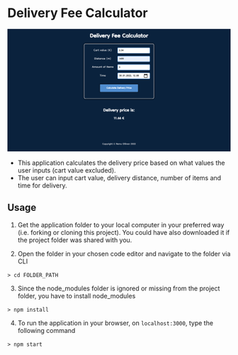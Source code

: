 # Delivery Fee Calculator

![screenshot](screenshot.png)

- This application calculates the delivery price based on what values the user inputs (cart value excluded).
- The user can input cart value, delivery distance, number of items and time for delivery.

## Usage

1. Get the application folder to your local computer in your preferred way (i.e. forking or cloning this project). You could have also downloaded it if the project folder was shared with you.

2. Open the folder in your chosen code editor and navigate to the folder via CLI

```shell
> cd FOLDER_PATH
```

3. Since the node_modules folder is ignored or missing from the project folder, you have to install node_modules

```shell
> npm install
```

4. To run the application in your browser, on `localhost:3000`, type the following command

```shell
> npm start
```
